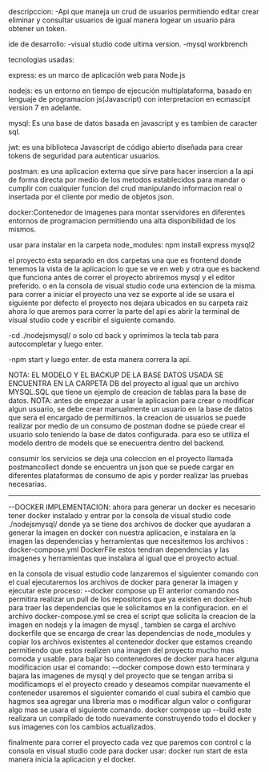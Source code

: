 descripccion: 
-Api que maneja un crud de usuarios permitiendo editar crear eliminar y consultar usuarios de igual manera logear un usuario pára obtener un token.

ide de desarrollo: 
-visual studio code ultima version.
-mysql workbrench

tecnologias usadas:

express: es un marco de aplicación web para Node.js

nodejs: es un entorno en tiempo de ejecución multiplataforma, basado en lenguaje de programacion js(Javascript) con interpretacion en ecmascipt version 7 en adelante.

mysql: Es una base de datos basada en javascript y es tambien de caracter sql.

jwt: es una biblioteca Javascript de código abierto diseñada para crear tokens de seguridad para autenticar usuarios.

postman: es una aplicacion externa que sirve para hacer insercion a la api de forma directa por medio de los metodos establecidos para mandar o cumplir con cualquier funcion del crud manipulando informacion real o insertada por el cliente por medio de objetos json.

docker:Contenedor de imagenes para montar sservidores en diferentes entornos de programacion permitiendo una alta disponibilidad de los mismos.

usar para instalar en la carpeta node_modules: npm install express mysql2

el proyecto esta separado en dos carpetas una que es frontend donde tenemos la vista de la aplicacion lo que se ve en web y otra que es backend que funciona antes de correr el proyecto abriremos mysql y el editor preferido. o en la consola de visual studio code una extencion de la misma. para correr a iniciar el proyecto una vez se exporte al ide se usara el siguiente por defecto el proyecto nos dejara ubicados en su carpeta raiz ahora lo que aremos para correr la parte del api es abrir la terminal de visual studio code y escribir el siguiente comando.

-cd ./nodejsmysql/ o solo cd back y oprimimos la tecla tab para autocompletar y luego enter.


-npm start y luego enter.
de esta manera correra la api.

NOTA: EL MODELO Y EL BACKUP DE LA BASE DATOS USADA SE ENCUENTRA EN LA CARPETA DB del proyecto al igual que un archivo MYSQL.SQL que tiene un ejemplo de creacion de tablas para la base de datos.
NOTA:
antes de empezar a usar la aplicacion para crear o modificar algun usuario, se debe crear manualmente un usuario en la base de datos que sera el encargado de permitirnos.
la creacion de usuarios se puede realizar por medio de un consumo de postman dodne se púede crear el usuario solo teniendo la base de datos configurada. para eso se utiliza el modelo dentro de models que se enecuentra dentro del backend.

consumir los servicios se deja una coleccion en el proyecto llamada postmancollect donde se encuentra un json que se puede cargar en diferentes plataformas de consumo de apis y porder realizar las pruebas necesarias.

-----------------------------------------------------------------------------------------------------------------------------------------------------------------------------------------------
--DOCKER IMPLEMENTACION:
ahora para generar un docker es necesario tener docker instalado y entrar por la consola de visual studio code ./nodejsmysql/
donde ya se tiene dos archivos de docker que ayudaran a generar la imagen en docker con nuestra aplicacion, e instalara en la imagen
las dependencias y herramientas que necesitemos los archivos :
docker-compose.yml
DockerFile
estos tendran dependencias y las imagenes y herramientas que instalara al igual que el proyecto actual.

en la consola de visual estudio code lanzaremos el siguienter comando con el cual ejecutaremos los archivos de docker para generar la imagen y ejecutar este proceso:
--docker compose up
El anterior comando nos permitira realizar un pull de los repositorios que ya existen en docker-hub para traer las dependencias que le solicitamos en la configuracion.
en el archivo docker-compose.yml se crea el script que solicita la creacion de la imagen en nodejs y la imagen de mysql , tambien se carga el archivo dockerfile que se encarga de 
crear las dependencias de node_modules y copiar los archivos existentes al contenedor docker que estamos creando permitiendo que estos realizen una imagen del proyecto mucho mas comoda y usable.
para bajar lso contenedores de docker para hacer alguna modificacion usar el comando:
--docker compose down
esto terminara y bajara las imagenes de mysql y del proyecto que se tengan arriba 
si modificamops el el proyecto creado y deseamos compilar nuevamente el contenedor usaremos el siguienter comando el cual subira el cambio que hagmos sea agregar una libreria mas o modificar
algun valor o configurar algo mas se usara el siguiente comando.
docker compose up --build
este realizara un compilado de todo nuevamente construyendo todo el docker y sus imagenes con los cambios actualizados.

finalmente para correr el proyecto cada vez que paremos con control c la consola en visual studio code para docker usar:
docker run start de esta manera inicia la aplicacion y el docker.


